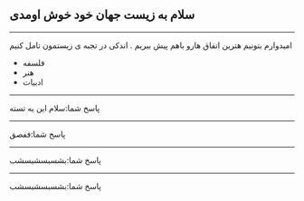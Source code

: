 ## سلام به زیست جهان خود خوش اومدی 

---
امیدوارم بتونیم هترین اتفاق هارو باهم پیش ببریم . اندکی در تجبه ی زیستمون تامل کنیم
- فلسفه
- هنر
- ادبیات


---
پاسخ شما:سلام این یه تسته

---
پاسخ شما:ففصق

---
پاسخ شما:بشسبسشبسشب

---
پاسخ شما:بشسبسشبسشب
